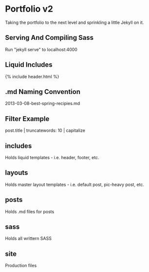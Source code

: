 # Portfolio v2
Taking the portfolio to the next level and sprinkling a little Jekyll on it.

## Serving And Compiling Sass
Run "jekyll serve" to localhost:4000

## Liquid Includes
{% include header.html %}

## .md Naming Convention
2013-03-08-best-spring-recipies.md

## Filter Example
post.title | truncatewords: 10 | capitalize

## includes
Holds liquid templates - i.e. header, footer, etc.

## layouts
Holds master layout templates - i.e. default post, pic-heavy post, etc.

## posts
Holds .md files for posts

## sass
Holds all writtern SASS

## site
Production files
